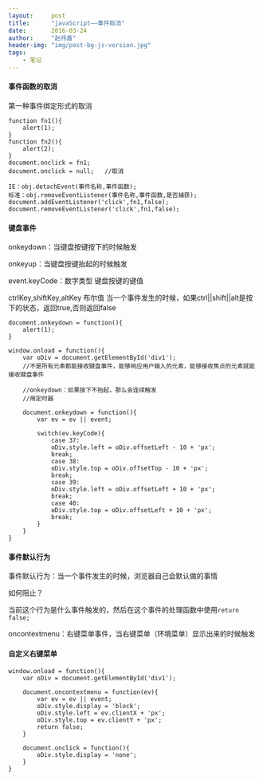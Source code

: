 ```yaml
---
layout:     post
title:      "javaScript——事件取消"
date:       2016-03-24
author:     "赵祎鑫"
header-img: "img/post-bg-js-version.jpg"
tags:
    - 笔记
---
```


#### 事件函数的取消

第一种事件绑定形式的取消

```
function fn1(){
    alert(1);
}
function fn2(){
    alert(2);
}
document.onclick = fn1;
document.onclick = null;   //取消
```

```
IE：obj.detachEvent(事件名称,事件函数);
标准：obj.removeEventListener(事件名称,事件函数,是否捕获);
document.addEventListener('click',fn1,false);
document.removeEventListener('click',fn1,false);
```

#### 键盘事件

onkeydown：当键盘按键按下的时候触发

onkeyup：当键盘按键抬起的时候触发

event.keyCode：数字类型 键盘按键的键值

ctrlKey,shiftKey,altKey 布尔值  当一个事件发生的时候，如果ctrl||shift||alt是按下的状态，返回true,否则返回false

```
document.onkeydown = function(){
    alert(1);
}

window.onload = function(){
    var oDiv = document.getElementById('div1');
    //不是所有元素都能接收键盘事件，能够响应用户输入的元素，能够接收焦点的元素就能接收键盘事件
    
    //onkeydown：如果按下不抬起，那么会连续触发
    //用定时器
    
    document.onkeydown = function(){
        var ev = ev || event;
        
        switch(ev.keyCode){
            case 37:
            oDiv.style.left = oDiv.offsetLeft - 10 + 'px';
            break;
            case 38:
            oDiv.style.top = oDiv.offsetTop - 10 + 'px';
            break;
            case 39:
            oDiv.style.left = oDiv.offsetLeft + 10 + 'px';
            break;
            case 40:
            oDiv.style.top = oDiv.offsetLeft + 10 + 'px';
            break;
        }
    }
}
```

#### 事件默认行为

事件默认行为：当一个事件发生的时候，浏览器自己会默认做的事情

如何阻止？

当前这个行为是什么事件触发的，然后在这个事件的处理函数中使用`return false;`

oncontextmenu：右键菜单事件，当右键菜单（环境菜单）显示出来的时候触发

#### 自定义右键菜单

```
window.onload = function(){
    var oDiv = document.getElementById('div1');
    
    document.oncontextmenu = function(ev){
        var ev = ev || event;
        oDiv.style.display = 'block';
        oDiv.style.left = ev.clientX + 'px';
        oDiv.style.top = ev.clientY + 'px';
        return false;
    }
    
    document.onclick = function(){
        oDiv.style.display = 'none';
    }
}
```
